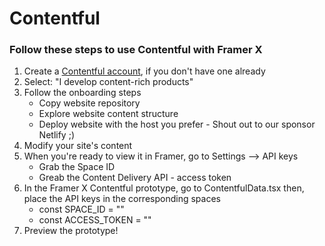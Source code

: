 # Contentful

### Follow these steps to use Contentful with Framer X

1. Create a [Contentful account](https://www.contentful.com/), if you don't have one already
2. Select: "I develop content-rich products"
3. Follow the onboarding steps
   - Copy website repository
   - Explore website content structure
   - Deploy website with the host you prefer - Shout out to our sponsor Netlify ;) 
4. Modify your site's content
5. When you're ready to view it in Framer, go to Settings --> API keys
   - Grab the Space ID
   - Greab the Content Delivery API - access token
6. In the Framer X Contentful prototype, go to ContentfulData.tsx then, place the API keys in the corresponding spaces
   - const SPACE_ID = ""
   - const ACCESS_TOKEN = ""
7. Preview the prototype! 
